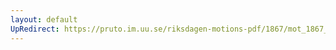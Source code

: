 ```yaml
---
layout: default
UpRedirect: https://pruto.im.uu.se/riksdagen-motions-pdf/1867/mot_1867__ak__5/mot_1867__ak__5-001.pdf
---
```


